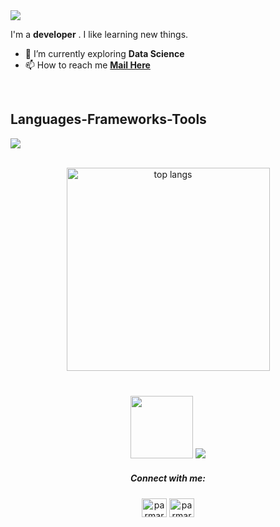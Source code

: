 
<a align="centre" href="https://github.com/kirti36/github-profile-views-counter">
    <img src="https://komarev.com/ghpvc/?username=kirti36&style=for-the-badge">
</a>


I'm a **developer** . I like learning new things. 
<br>
- 🔭 I’m currently exploring **Data Science**
- 📫 How to reach me **[Mail Here](mailto:Kirtiparmar504@gmail.com)**
 <br>
 
<h2 >Languages-Frameworks-Tools</h2>
<div >
    <p >
  <a href="https://skillicons.dev">
    <img src="https://skillicons.dev/icons?i=cpp,c,py,java,bootstrap,css,html,linux,js,opencv,sqlite" />
  </a>
</p>
</div>

<br>
  <div align='center'>
 <img width=325 align="center" src="https://github-readme-stats-salesp07.vercel.app/api/top-langs/?username=kirti36&hide=HTML&langs_count=8&layout=compact&theme=react&border_radius=10&size_weight=0.5&count_weight=0.5&exclude_repo=github-readme-stats" alt="top langs" />
</div>
<br>

<h3 align="center">
  <img height ="100px" src="https://github.com/Kirti36/kirti36/blob/main/Coding%20Girl%20Animation.gif" /> 
    <img src="https://readme-typing-svg.herokuapp.com/?font=Poiret+One&pause=1000&color=F3F7F5&size=25&center=true&vCenter=true&width=500&height=70&duration=3000&lines=Thanks+for+visiting!+✌️;+Shoot+me+a+message+on+Linkedin!;I'm+always+down+to+collab+:)">
</h3>



<h5 align="center">Connect with me:</h5>
<p align="center">
<a href="https://linkedin.com/in/parmar kirti" target="blank"><img align="center" src="https://raw.githubusercontent.com/rahuldkjain/github-profile-readme-generator/master/src/images/icons/Social/linked-in-alt.svg" alt="parmar kirti" height="30" width="40" /></a>
<a href="https://instagram.com/parmarkirtii" target="blank"><img align="center" src="https://raw.githubusercontent.com/rahuldkjain/github-profile-readme-generator/master/src/images/icons/Social/instagram.svg" alt="parmarkirtii" height="30" width="40" /></a>

</p>



